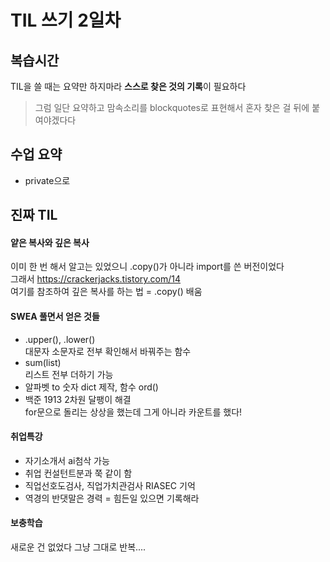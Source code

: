 # TIL 쓰기 2일차

## 복습시간
TIL을 쓸 때는 요약만 하지마라 **스스로 찾은 것의 기록**이 필요하다
>그럼 일단 요약하고 맘속소리를 blockquotes로 표현해서 혼자 찾은 걸 뒤에 붙여야겠다다

## 수업 요약
- private으로

## 진짜 TIL
#### 얕은 복사와 깊은 복사  
이미 한 번 해서 알고는 있었으니 .copy()가 아니라 import를 쓴 버전이었다  
그래서 https://crackerjacks.tistory.com/14  
여기를 참조하여 깊은 복사를 하는 법 = .copy() 배움  

#### SWEA 풀면서 얻은 것들
- .upper(), .lower()   
대문자 소문자로 전부 확인해서 바꿔주는 함수  
- sum(list)   
  리스트 전부 더하기 가능
- 알파벳 to 숫자 dict 제작, 함수 ord()
- 백준 1913 2차원 달팽이 해결  
  for문으로 돌리는 상상을 했는데 그게 아니라 카운트를 했다!

#### 취업특강
- 자기소개서 ai첨삭 가능
- 취업 컨설턴트분과 쭉 같이 함
- 직업선호도검사, 직업가치관검사 RIASEC 기억
- 역경의 반댓말은 경력 = 힘든일 있으면 기록해라


#### 보충학습
새로운 건 없었다 그냥 그대로 반복....

